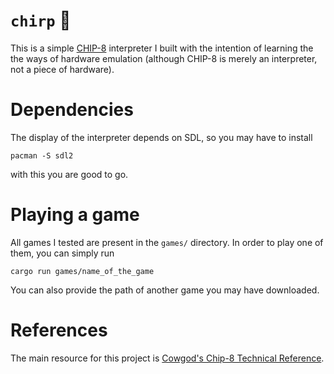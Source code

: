 # `chirp` 🐣

This is a simple [CHIP-8](https://en.wikipedia.org/wiki/CHIP-8) interpreter I
built with the intention of learning the the ways of hardware emulation
(although CHIP-8 is merely an interpreter, not a piece of hardware).

# Dependencies

The display of the interpreter depends on SDL, so you may have to install
```
pacman -S sdl2
```
with this you are good to go.

# Playing a game

All games I tested are present in the `games/` directory. In order to play one
of them, you can simply run
```
cargo run games/name_of_the_game
```
You can also provide the path of another game you may have downloaded.

# References

The main resource for this project is [Cowgod's Chip-8 Technical Reference](http://devernay.free.fr/hacks/chip8/C8TECH10.HTM).
